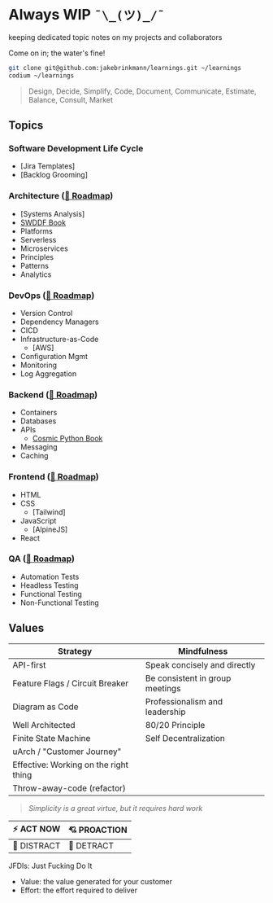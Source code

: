 # Always WIP `¯\_(ツ)_/¯`

keeping dedicated topic notes on my projects and collaborators

Come on in; the water's fine!

```sh
git clone git@github.com:jakebrinkmann/learnings.git ~/learnings
codium ~/learnings
```

> Design, Decide, Simplify, Code, Document,
> Communicate, Estimate, Balance, Consult, Market

## Topics

### Software Development Life Cycle
- [Jira Templates]
- [Backlog Grooming]
### Architecture ([📍 Roadmap](https://roadmap.sh/software-design-architecture))
- [Systems Analysis]
- [SWDDF Book](https://github.com/jakebrinkmann/swdddf-book)
- Platforms
- Serverless
- Microservices
- Principles
- Patterns
- Analytics
### DevOps ([📍 Roadmap](https://roadmap.sh/devops))
- Version Control
- Dependency Managers
- CICD
- Infrastructure-as-Code
    - [AWS]
- Configuration Mgmt
- Monitoring
- Log Aggregation
### Backend ([📍 Roadmap](https://roadmap.sh/backend))
- Containers
- Databases
- APIs
    - [Cosmic Python Book](https://github.com/jakebrinkmann/cosmicpython-book)
- Messaging
- Caching
### Frontend ([📍 Roadmap](https://roadmap.sh/frontend))
- HTML
- CSS
    - [Tailwind]
- JavaScript
    - [AlpineJS]
- React
### QA ([📍 Roadmap](https://roadmap.sh/qa))
- Automation Tests
- Headless Testing
- Functional Testing
- Non-Functional Testing

## Values

| **Strategy**                          | **Mindfulness**                 |
|---------------------------------------|---------------------------------|
| API-first                             | Speak concisely and directly    |
| Feature Flags / Circuit Breaker       | Be consistent in group meetings |
| Diagram as Code                       | Professionalism and leadership  |
| Well Architected                      | 80/20 Principle                 |
| Finite State Machine                  | Self Decentralization           |
| uArch / "Customer Journey"            |                                 |
| Effective: Working on the right thing |                                 |
| Throw-away-code (refactor)            |                                 |

> _Simplicity is a great virtue, but it requires hard work_

| ⚡ ACT NOW  | 💘 PROACTION |
|-------------|--------------|
| 💬 DISTRACT | 🛑 DETRACT   |

JFDIs: Just Fucking Do It
- Value: the value generated for your customer
- Effort: the effort required to deliver
